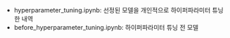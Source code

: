 - hyperparameter_tuning.ipynb: 선정된 모델을 개인적으로 하이퍼파라미터 튜닝한 내역
- before_hyperparameter_tuning.ipynb: 하이퍼파라미터 튜닝 전 모델
